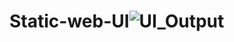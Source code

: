 # Static-web-UI![UI_Output](https://user-images.githubusercontent.com/83724436/117283791-c260ba80-ae83-11eb-9400-fa0bb1043d2b.png)
